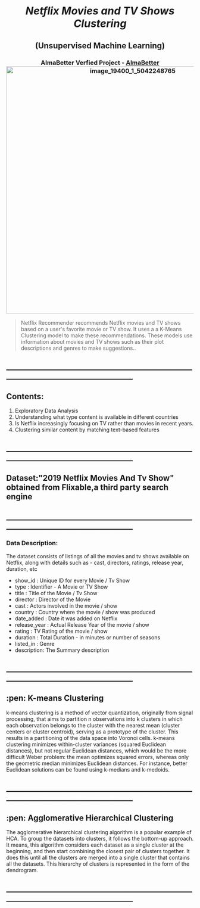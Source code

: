 
</p>
<h1 align="center"> <i>Netflix Movies and TV Shows Clustering</i></h1>
<h2 align="center">(Unsupervised Machine Learning) </i></h2>
<h3 align="center"> AlmaBetter Verfied Project - <a href="https://www.almabetter.com/"> AlmaBetter <img width="664" alt="image_19400_1_5042248765" src="https://user-images.githubusercontent.com/121742479/229417541-62236170-e834-4584-a0f6-d810f287772e.png"></a> </h3>

><p>Netflix Recommender recommends Netflix movies and TV shows based on a user's favorite movie or TV show. It uses a  a K-Means Clustering model to make these recommendations. These models use information about movies and TV shows such as their plot descriptions and genres to make suggestions..</p>

<h2>____________________________________________________________________________________</h2>
<h2><b>Contents:</b></h2>
<ol>
  <li>Exploratory Data Analysis</li>
  <li>Understanding what type content is available in different countries</li>
  <li>Is Netflix increasingly focusing on TV rather than movies in recent years.</li>
  <li>Clustering similar content by matching text-based features</li>
</ol>
<h2>____________________________________________________________________________________</h2>
<h2><b>Dataset:"2019 Netflix Movies  And Tv Show" obtained from Flixable,a third party search engine </b></h2>
<h2>____________________________________________________________________________________</h2>
<h3><b>Data Description:</b></h3>
The dataset consists of listings of all the movies and tv shows available on Netflix, along with details
such as - cast, directors, ratings, release year, duration, etc
<ul>	
			<li> show_id : Unique ID for every Movie / Tv Show</li>
			<li> type : Identifier - A Movie or TV Show</li>
			<li> title : Title of the Movie / Tv Show</li>
			<li> director : Director of the Movie</li>
			<li> cast : Actors involved in the movie / show</li>
			<li> country : Country where the movie / show was produced</li>
			<li> date_added : Date it was added on Netflix</li>
			<li> release_year : Actual Release Year of the movie / show</li>
			<li> rating : TV Rating of the movie / show</li>
			<li> duration : Total Duration - in minutes or number of seasons</li>
			<li> listed_in : Genre</li>
			<li> description: The Summary description</li>
</ul>


<h2>____________________________________________________________________________________</h2>
<h2> :pen: K-means Clustering </h2>
<p> k-means clustering is a method of vector quantization, originally from signal processing, that aims to partition n observations into k clusters in which each observation belongs to the cluster with the nearest mean (cluster centers or cluster centroid), serving as a prototype of the cluster. This results in a partitioning of the data space into Voronoi cells. k-means clustering minimizes within-cluster variances (squared Euclidean distances), but not regular Euclidean distances, which would be the more difficult Weber problem: the mean optimizes squared errors, whereas only the geometric median minimizes Euclidean distances. For instance, better Euclidean solutions can be found using k-medians and k-medoids.

<h2>____________________________________________________________________________________</h2>

<h2> :pen: Agglomerative Hierarchical Clustering </h2>
<p> The agglomerative hierarchical clustering algorithm is a popular example of HCA. To group the datasets into clusters, it follows the bottom-up approach. It means, this algorithm considers each dataset as a single cluster at the beginning, and then start combining the closest pair of clusters together. It does this until all the clusters are merged into a single cluster that contains all the datasets.
This hierarchy of clusters is represented in the form of the dendrogram.

<h2>____________________________________________________________________________________</h2>

